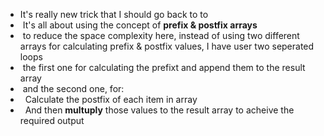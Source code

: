* It's really new trick that I should go back to to
*  It's all about using the concept of **prefix & postfix arrays**
*  to reduce the space complexity here, instead of using two different arrays for calculating prefix & postfix values, I have user two seperated loops
*  the first one for calculating the prefixt and append them to the result array
*  and the second one, for:
*   Calculate the postfix of each item in array
*   And then **multuply** those values to the result array to acheive the required output
